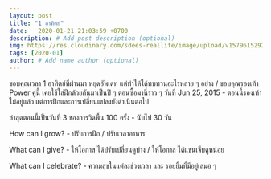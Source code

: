 ```yaml
---
layout: post
title: "1 อาทิตย์"
date:   2020-01-21 21:03:59 +0700
description: # Add post description (optional)
img: https://res.cloudinary.com/sdees-reallife/image/upload/v1579615292/P_20150625_063559.jpg # Add image post (optional)
tags: [2020-01]
author: # Add name author (optional)
---
```

ขอบคุณเวลา 1 อาทิตย์ที่ผ่านมา หยุดอัพเดท แต่ทำให้ได้ทบทวนอะไรหลาย ๆ อย่าง / ขอบคุณรองเท้า Power คู่นี้ เคยใช้ใส่ฝึกด้วยกันมาเป็นปี ๆ ตอนซื้อมานี่ราว ๆ วันที่ Jun 25, 2015 - ตอนนี้รองเท้าไม่อยู่แล้ว แต่การฝึกและการเปลี่ยนแปลงยังดำเนินต่อไป

ล่าสุดตอนนี้เป็นวันที่ 3 ของการวิดพื้น 100 ครั้ง - นับไป 30 วัน

<i class="fa fa-child" style="color:plum"></i>

How can I grow? - ปรับการฝึก / ปรับเวลาอาหาร

What can I give? - ให้โอกาส ได้ปรับเปลี่ยนดูบ้าง / ให้โอกาส ได้แขนเจ็บดูหน่อย

What can I celebrate? - ความสุขในแต่ละช่วงเวลา และ รอยยิ้มที่มีอยู่เสมอ ๆ
